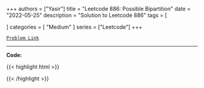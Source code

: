 
+++
authors = ["Yasir"]
title = "Leetcode 886: Possible Bipartition"
date = "2022-05-25"
description = "Solution to Leetcode 886"
tags = [
    
]
categories = [
    "Medium"
]
series = ["Leetcode"]
+++



[`Problem Link`](https://leetcode.com/problems/possible-bipartition/description/)

---

**Code:**

{{< highlight html >}}

{{< /highlight >}}

